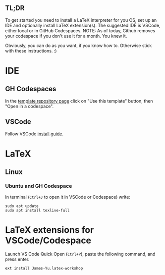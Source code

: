 ## TL;DR
To get started you need to install a LaTeX interpreter for you OS, set up an IDE and optionally install LaTeX extension(s).
The suggested IDE is VSCode, either local or in GitHub Codespaces.
NOTE: As of today, Github removes your codespace if you don't use it for a month. You knew it.

Obviously, you can do as you want, if you know how to. Otherwise stick with these instructions. :)

# IDE
## GH Codespaces
In the [template repository page](https://github.com/consba/tesi-latex-template) click on "Use this template" button, then "Open in a codespace".

## VSCode
Follow VSCode [install guide](https://code.visualstudio.com/docs/setup/setup-overview).

# LaTeX
## Linux
### Ubuntu and GH Codespace
In terminal (`Ctrl+J` to open it in VSCode or Codespace) write:
```
sudo apt update
sudo apt install texlive-full
```

# LaTeX extensions for VSCode/Codespace
Launch VS Code Quick Open (`Ctrl+P`), paste the following command, and press enter.
```
ext install James-Yu.latex-workshop
```
